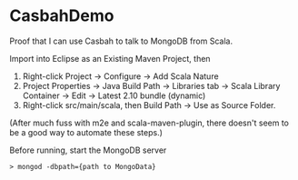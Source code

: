 # CasbahDemo
Proof that I can use Casbah to talk to MongoDB from Scala.

Import into Eclipse as an Existing Maven Project, then

1) Right-click Project -> Configure -> Add Scala Nature<br>
2) Project Properties -> Java Build Path -> Libraries tab -> Scala Library Container -> Edit -> Latest 2.10 bundle (dynamic)<br>
3) Right-click src/main/scala, then Build Path -> Use as Source Folder.<br>

(After much fuss with m2e and scala-maven-plugin, there doesn't
seem to be a good way to automate these steps.)

Before running, start the MongoDB server

	> mongod -dbpath={path to MongoData}
